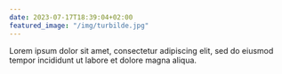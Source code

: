 ```yaml
---
date: 2023-07-17T18:39:04+02:00
featured_image: "/img/turbilde.jpg"
---
```


Lorem ipsum dolor sit amet, consectetur adipiscing elit, sed do eiusmod tempor incididunt ut labore et dolore magna aliqua.